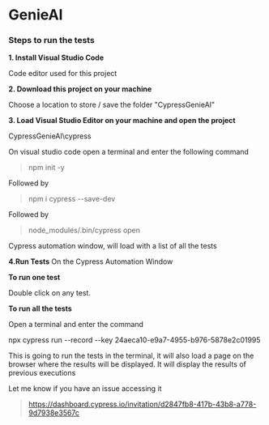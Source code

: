 # GenieAI



### Steps to run the tests

**1. Install Visual Studio Code**

Code editor used for this project

**2. Download this project on your machine**

 Choose a location to store / save the folder "CypressGenieAI"
 

**3. Load Visual Studio Editor on your machine and open the project**

CypressGenieAI\cypress
   
On visual studio code open a terminal and enter the following command

> npm init -y

Followed by

> npm i cypress --save-dev

Followed by

> node_modules/.bin/cypress open

Cypress automation window, will load with a list of all the tests


**4.Run Tests**
On the Cypress Automation Window

**To run one test**

Double click on any test.

**To run all the tests**

Open a terminal and enter the command

npx cypress run --record --key 24aeca10-e9a7-4955-b976-5878e2c01995

This is going to run the tests in the terminal, it will also load a page on the browser where the results will be displayed. It will display the results of previous executions

Let me know if you have an issue accessing it
> https://dashboard.cypress.io/invitation/d2847fb8-417b-43b8-a778-9d7938e3567c



